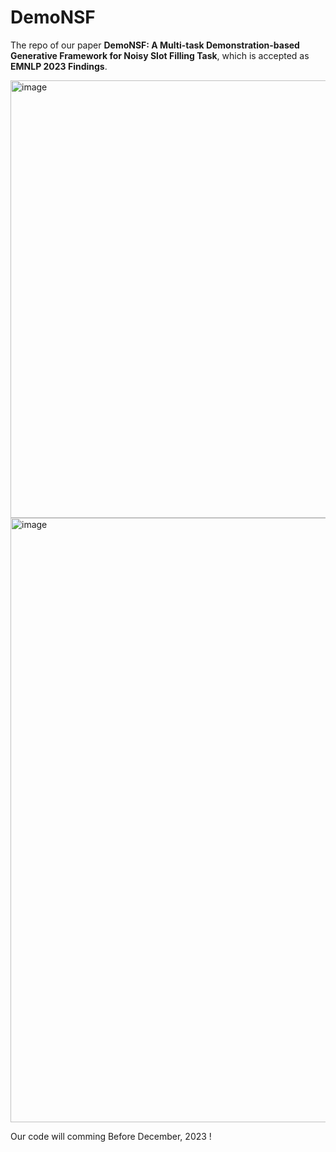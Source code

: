 # DemoNSF
The repo of our paper **DemoNSF: A Multi-task Demonstration-based Generative Framework for Noisy Slot Filling Task**, which is accepted as **EMNLP 2023 Findings**.

<img width="700" alt="image" src="https://github.com/dongguanting/Demo-NSF/assets/60767110/0889d577-7b22-46f4-a074-44cb78da4ad8">

<img width="967" alt="image" src="https://github.com/dongguanting/Demo-NSF/assets/60767110/6d4e0ced-180d-4bcd-b093-48d83d61203e">


Our code will comming Before December, 2023 ! 
